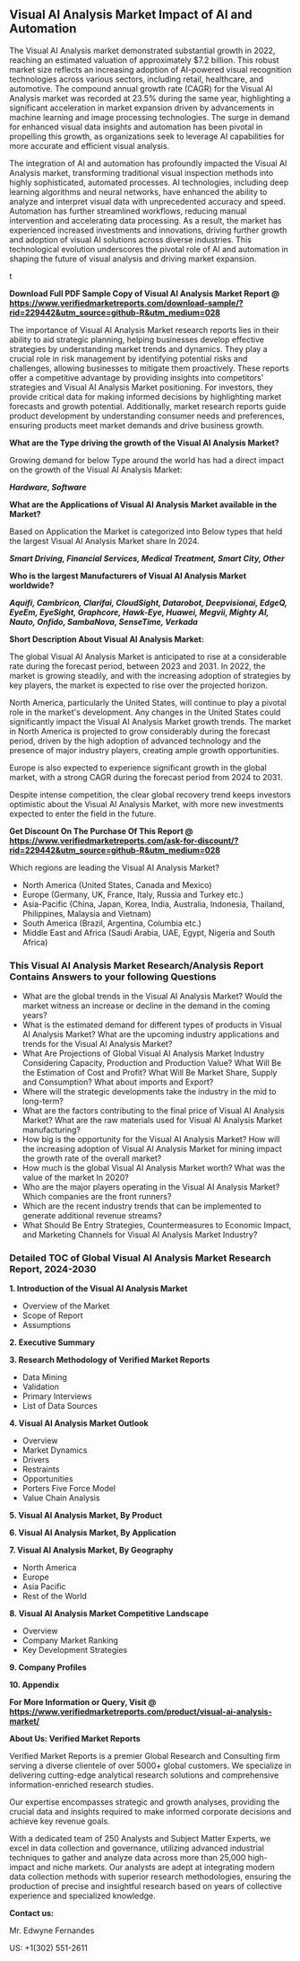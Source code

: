 <h2>Visual AI Analysis Market Impact of AI and Automation</h2><p>The Visual AI Analysis market demonstrated substantial growth in 2022, reaching an estimated valuation of approximately $7.2 billion. This robust market size reflects an increasing adoption of AI-powered visual recognition technologies across various sectors, including retail, healthcare, and automotive. The compound annual growth rate (CAGR) for the Visual AI Analysis market was recorded at 23.5% during the same year, highlighting a significant acceleration in market expansion driven by advancements in machine learning and image processing technologies. The surge in demand for enhanced visual data insights and automation has been pivotal in propelling this growth, as organizations seek to leverage AI capabilities for more accurate and efficient visual analysis.</p><p>The integration of AI and automation has profoundly impacted the Visual AI Analysis market, transforming traditional visual inspection methods into highly sophisticated, automated processes. AI technologies, including deep learning algorithms and neural networks, have enhanced the ability to analyze and interpret visual data with unprecedented accuracy and speed. Automation has further streamlined workflows, reducing manual intervention and accelerating data processing. As a result, the market has experienced increased investments and innovations, driving further growth and adoption of visual AI solutions across diverse industries. This technological evolution underscores the pivotal role of AI and automation in shaping the future of visual analysis and driving market expansion.</p>t</p><p id="" class=""><strong>Download Full PDF Sample Copy of Visual AI Analysis Market Report @ <a href="https://www.verifiedmarketreports.com/download-sample/?rid=229442&utm_source=github-R&utm_medium=028" target="_blank">https://www.verifiedmarketreports.com/download-sample/?rid=229442&utm_source=github-R&utm_medium=028</a></strong></p><p>The importance of&nbsp;Visual AI Analysis Market research reports lies in their ability to aid strategic planning, helping businesses develop effective strategies by understanding market trends and dynamics. They play a crucial role in risk management by identifying potential risks and challenges, allowing businesses to mitigate them proactively. These reports offer a competitive advantage by providing insights into competitors' strategies and Visual AI Analysis Market positioning. For investors, they provide critical data for making informed decisions by highlighting market forecasts and growth potential. Additionally, market research reports guide product development by understanding consumer needs and preferences, ensuring products meet market demands and drive business growth.</p><p><strong>What are the&nbsp;Type driving the growth of the Visual AI Analysis Market?</strong></p><p id="" class="">Growing demand for below Type around the world has had a direct impact on the growth of the Visual AI Analysis Market:</p><em><strong>Hardware, Software</strong></em></p><strong>What are the&nbsp;Applications&nbsp;of Visual AI Analysis Market available in the Market?</strong></p><p id="" class="">Based on Application the Market is categorized into Below types that held the largest Visual AI Analysis Market share In 2024.</p><em><strong>Smart Driving, Financial Services, Medical Treatment, Smart City, Other</strong></em></p><strong>Who is the largest Manufacturers of Visual AI Analysis Market worldwide?</strong></p><p><em><strong>Aquifi, Cambricon, Clarifai, CloudSight, Datarobot, Deepvisionai, EdgeQ, EyeEm, EyeSight, Graphcore, Hawk-Eye, Huawei, Megvii, Mighty AI, Nauto, Onfido, SambaNova, SenseTime, Verkada</strong></em></p><p id="" class=""><strong>Short Description About Visual AI Analysis Market:</strong></p><p>The global Visual AI Analysis Market is anticipated to rise at a considerable rate during the forecast period, between 2023 and 2031. In 2022, the market is growing steadily, and with the increasing adoption of strategies by key players, the market is expected to rise over the projected horizon.</p><p>North America, particularly the United States, will continue to play a pivotal role in the market's development. Any changes in the United States could significantly impact the Visual AI Analysis Market growth trends. The market in North America is projected to grow considerably during the forecast period, driven by the high adoption of advanced technology and the presence of major industry players, creating ample growth opportunities.</p><p>Europe is also expected to experience significant growth in the global market, with a strong CAGR during the forecast period from 2024 to 2031.</p><p>Despite intense competition, the clear global recovery trend keeps investors optimistic about the Visual AI Analysis Market, with more new investments expected to enter the field in the future.</p><p id="" class=""><strong>Get Discount On The Purchase Of This Report @ <a href="https://www.verifiedmarketreports.com/ask-for-discount/?rid=229442&utm_source=github-R&utm_medium=028" target="_blank">https://www.verifiedmarketreports.com/ask-for-discount/?rid=229442&utm_source=github-R&utm_medium=028</a></strong></p>Which regions are leading the Visual AI Analysis Market?</p><ul><li>North America (United States, Canada and Mexico)</li><li>Europe (Germany, UK, France, Italy, Russia and Turkey etc.)</li><li>Asia-Pacific (China, Japan, Korea, India, Australia, Indonesia, Thailand, Philippines, Malaysia and Vietnam)</li><li>South America (Brazil, Argentina, Columbia etc.)</li><li>Middle East and Africa (Saudi Arabia, UAE, Egypt, Nigeria and South Africa)</li></ul><h3 id="" class="">This Visual AI Analysis Market Research/Analysis Report Contains Answers to your following Questions</h3><ul><li>What are the global trends in the Visual AI Analysis Market? Would the market witness an increase or decline in the demand in the coming years?</li><li>What is the estimated demand for different types of products in Visual AI Analysis Market? What are the upcoming industry applications and trends for the Visual AI Analysis Market?</li><li>What Are Projections of Global Visual AI Analysis Market Industry Considering Capacity, Production and Production Value? What Will Be the Estimation of Cost and Profit? What Will Be Market Share, Supply and Consumption? What about imports and Export?</li><li>Where will the strategic developments take the industry in the mid to long-term?</li><li>What are the factors contributing to the final price of Visual AI Analysis Market? What are the raw materials used for Visual AI Analysis Market manufacturing?</li><li>How big is the opportunity for the Visual AI Analysis Market? How will the increasing adoption of Visual AI Analysis Market for mining impact the growth rate of the overall market?</li><li>How much is the global Visual AI Analysis Market worth? What was the value of the market In 2020?</li><li>Who are the major players operating in the Visual AI Analysis Market? Which companies are the front runners?</li><li>Which are the recent industry trends that can be implemented to generate additional revenue streams?</li><li>What Should Be Entry Strategies, Countermeasures to Economic Impact, and Marketing Channels for Visual AI Analysis Market Industry?</li></ul><h3 id="" class="">Detailed TOC of Global Visual AI Analysis Market Research Report, 2024-2030</h3><p id="" class=""><strong>1. Introduction of the Visual AI Analysis Market</strong></p><ul><li>Overview of the Market</li><li>Scope of Report</li><li>Assumptions</li></ul><p id="" class=""><strong>2. Executive Summary</strong></p><p id="" class=""><strong>3. Research Methodology of Verified Market Reports</strong></p><ul><li>Data Mining</li><li>Validation</li><li>Primary Interviews</li><li>List of Data Sources</li></ul><p id="" class=""><strong>4. Visual AI Analysis Market Outlook</strong></p><ul><li>Overview</li><li>Market Dynamics</li><li>Drivers</li><li>Restraints</li><li>Opportunities</li><li>Porters Five Force Model</li><li>Value Chain Analysis</li></ul><p id="" class=""><strong>5. Visual AI Analysis Market, By Product</strong></p><p id="" class=""><strong>6. Visual AI Analysis Market, By Application</strong></p><p id="" class=""><strong>7. Visual AI Analysis Market, By Geography</strong></p><ul><li>North America</li><li>Europe</li><li>Asia Pacific</li><li>Rest of the World</li></ul><p id="" class=""><strong>8. Visual AI Analysis Market Competitive Landscape</strong></p><ul><li>Overview</li><li>Company Market Ranking</li><li>Key Development Strategies</li></ul><p id="" class=""><strong>9. Company Profiles</strong></p><p id="" class=""><strong>10. Appendix</strong></p><p id="" class=""><strong>For More Information or Query, Visit @ <a href="https://www.verifiedmarketreports.com/product/visual-ai-analysis-market/" target="_blank">https://www.verifiedmarketreports.com/product/visual-ai-analysis-market/</a></strong></p><p id="" class=""><strong>About Us: Verified Market Reports</strong></p><p id="" class="">Verified Market Reports is a premier Global Research and Consulting firm serving a diverse clientele of over 5000+ global customers. We specialize in delivering cutting-edge analytical research solutions and comprehensive information-enriched research studies.</p><p id="" class="">Our expertise encompasses strategic and growth analyses, providing the crucial data and insights required to make informed corporate decisions and achieve key revenue goals.</p><p id="" class="">With a dedicated team of 250 Analysts and Subject Matter Experts, we excel in data collection and governance, utilizing advanced industrial techniques to gather and analyze data across more than 25,000 high-impact and niche markets. Our analysts are adept at integrating modern data collection methods with superior research methodologies, ensuring the production of precise and insightful research based on years of collective experience and specialized knowledge.</p><p id="" class=""><strong>Contact us:</strong></p><p id="" class="">Mr. Edwyne Fernandes</p><p id="" class="">US: +1(302) 551-2611</p>